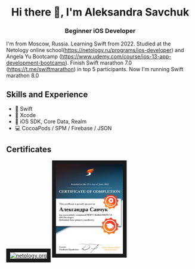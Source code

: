 <h1 align="center">Hi there 👋, I'm Aleksandra Savchuk</h1>
<h3 align="center">Beginner iOS Developer</h3>

I'm from Moscow, Russia. Learning Swift from 2022. Studied at the Netology online school(https://netology.ru/programs/ios-developer) and Angela Yu Bootcamp (https://www.udemy.com/course/ios-13-app-development-bootcamp). Finish Swift marathon 7.0 (https://t.me/swiftmarathon) in top 5 participants. Now I'm running Swift marathon 8.0

## Skills and Experience
* 🦜 Swift
* 🔨 Xcode
* 📱 iOS SDK, Core Data, Realm
* 💻 CocoaPods / SPM / Firebase / JSON

## Certificates
<a href="https://github.com/Loveink/iAmAleksa/blob/main/диплом%20нетология.pdf" target="_blanck"><img src="https://github.com/Loveink/iAmAleksa/blob/main/нетология.png" alt="netology.org" width = "240" height="180" border="10" /></a>
<a href="https://github.com/Loveink/Loveink/blob/main/Certificate%20SM%207.0.pdf" target="_blanck"><img src="https://github.com/Loveink/Loveink/blob/main/сертификат%20свифт%20марафон.png" alt="netology.org" width = "180" height="240" border="10" /></a>
